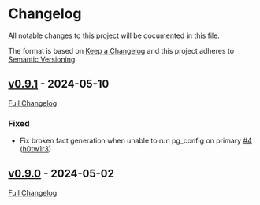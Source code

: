 <!-- markdownlint-disable MD024 -->
# Changelog

All notable changes to this project will be documented in this file.

The format is based on [Keep a Changelog](http://keepachangelog.com/en/1.0.0/) and this project adheres to [Semantic Versioning](http://semver.org).

## [v0.9.1](https://github.com/puppetlabs/puppetlabs-puppet_status_check/tree/v0.9.1) - 2024-05-10

[Full Changelog](https://github.com/puppetlabs/puppetlabs-puppet_status_check/compare/v0.9.0...v0.9.1)

### Fixed

- Fix broken fact generation when unable to run pg_config on primary [#4](https://github.com/puppetlabs/puppetlabs-puppet_status_check/pull/4) ([h0tw1r3](https://github.com/h0tw1r3))

## [v0.9.0](https://github.com/puppetlabs/puppetlabs-puppet_status_check/tree/v0.9.0) - 2024-05-02

[Full Changelog](https://github.com/puppetlabs/puppetlabs-puppet_status_check/compare/f6d5d880a989fad41190a0df43e8dc0a34713df2...v0.9.0)
